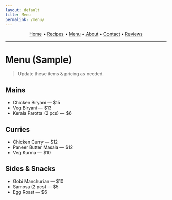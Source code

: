 ```yaml
---
layout: default
title: Menu
permalink: /menu/
---
```


<p align="center">
  <a href="{{ '/' | relative_url }}">Home</a> •
  <a href="{{ '/recipes/' | relative_url }}">Recipes</a> •
  <a href="{{ '/menu/' | relative_url }}">Menu</a> •
  <a href="{{ '/about/' | relative_url }}">About</a> •
  <a href="{{ '/contact/' | relative_url }}">Contact</a> •
  <a href="https://g.page/r/" target="_blank" rel="noopener">Reviews</a>
</p>

<hr/>

# Menu (Sample)

> Update these items & pricing as needed.

## Mains
- Chicken Biryani — $15
- Veg Biryani — $13
- Kerala Parotta (2 pcs) — $6

## Curries
- Chicken Curry — $12
- Paneer Butter Masala — $12
- Veg Kurma — $10

## Sides & Snacks
- Gobi Manchurian — $10
- Samosa (2 pcs) — $5
- Egg Roast — $6
